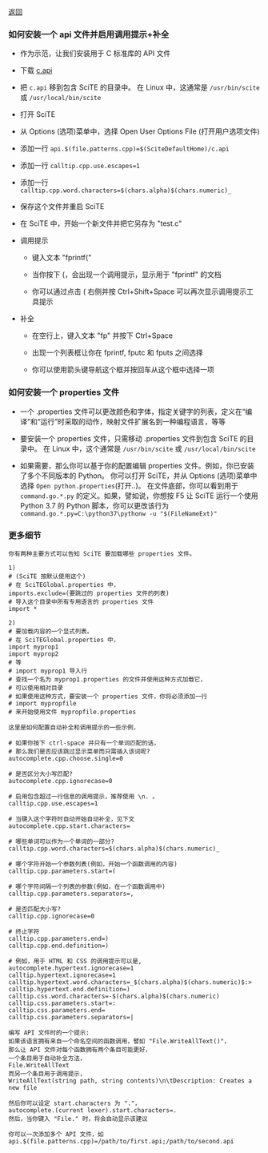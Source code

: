 
[返回](api_files.md)

<a name="how_to_install_api"></a>
### 如何安装一个 api 文件并启用调用提示+补全

* 作为示范，让我们安装用于 C 标准库的 API 文件

* 下载 [c.api](./files/api_files/c.api)

* 把 `c.api` 移到包含 SciTE 的目录中。 在 Linux 中，这通常是 `/usr/bin/scite` 或 `/usr/local/bin/scite`

* 打开 SciTE

* 从 Options (选项)菜单中，选择 Open User Options File (打开用户选项文件)

* 添加一行 `api.$(file.patterns.cpp)=$(SciteDefaultHome)/c.api`

* 添加一行 `calltip.cpp.use.escapes=1`

* 添加一行 `calltip.cpp.word.characters=$(chars.alpha)$(chars.numeric)_`

* 保存这个文件并重启 SciTE

* 在 SciTE 中，开始一个新文件并把它另存为 "test.c"

* 调用提示

    * 键入文本 "fprintf("
    
    * 当你按下 (，会出现一个调用提示，显示用于 "fprintf" 的文档
    
    * 你可以通过点击 ( 右侧并按 Ctrl+Shift+Space 可以再次显示调用提示工具提示
    
* 补全

    * 在空行上，键入文本 "fp" 并按下 Ctrl+Space
    
    * 出现一个列表框让你在 fprintf, fputc 和 fputs 之间选择
    
    * 你可以使用箭头键导航这个框并按回车从这个框中选择一项


<a name="how_to_install_properties"></a>
### 如何安装一个 properties 文件

* 一个 .properties 文件可以更改颜色和字体，指定关键字的列表，定义在“编译”和“运行”时采取的动作，映射文件扩展名到一种编程语言，等等

* 要安装一个 properties 文件，只需移动 .properties 文件到包含 SciTE 的目录中。 在 Linux 中，这个通常是 `/usr/bin/scite` 或 `/usr/local/bin/scite`

* 如果需要，那么你可以基于你的配置编辑 properties 文件。例如，你已安装了多个不同版本的 Python。 你可以打开 SciTE，并从 Options (选项)菜单中选择 `Open python.properties`(打开..)。 在文件底部，你可以看到用于 `command.go.*.py` 的定义。如果，譬如说，你想按 F5 让 SciTE 运行一个使用 Python 3.7 的 Python 脚本，你可以更改该行为 `command.go.*.py=C:\python37\pythonw -u "$(FileNameExt)"`

### 更多细节

```
你有两种主要方式可以告知 SciTE 要加载哪些 properties 文件。

1) 
# (SciTE 按默认使用这个)
# 在 SciTEGlobal.properties 中，
imports.exclude=(要跳过的 properties 文件的列表)
# 导入这个目录中所有专用语言的 properties 文件
import *

2) 
# 要加载内容的一个显式列表。
# 在 SciTEGlobal.properties 中，
import myprop1
import myprop2
# 等
# import myprop1 导入行
# 查找一个名为 myprop1.properties 的文件并使用这种方式加载它，
# 可以使用相对目录
# 如果使用这种方式，要安装一个 properties 文件，你将必须添加一行
# import mypropfile
# 来开始使用文件 mypropfile.properties

这里是如何配置自动补全和调用提示的一些示例，

# 如果你按下 ctrl-space 并只有一个单词匹配的话，
# 那么我们是否应该跳过显示菜单而只需插入该词呢?
autocomplete.cpp.choose.single=0

# 是否区分大小写匹配?
autocomplete.cpp.ignorecase=0

# 启用包含超过一行信息的调用提示，推荐使用 \n. 。
calltip.cpp.use.escapes=1

# 当键入这个字符时自动开始自动补全，见下文
autocomplete.cpp.start.characters=

# 哪些单词可以作为一个单词的一部分?
calltip.cpp.word.characters=$(chars.alpha)$(chars.numeric)_

# 哪个字符开始一个参数列表(例如，开始一个函数调用的内容)
calltip.cpp.parameters.start=(

# 哪个字符间隔一个列表的参数(例如，在一个函数调用中)
calltip.cpp.parameters.separators=,

# 是否匹配大小写?
calltip.cpp.ignorecase=0

# 终止字符
calltip.cpp.parameters.end=)
calltip.cpp.end.definition=)

# 例如，用于 HTML 和 CSS 的调用提示可以是,
autocomplete.hypertext.ignorecase=1
calltip.hypertext.ignorecase=1
calltip.hypertext.word.characters=_$(chars.alpha)$(chars.numeric)$:>
calltip.hypertext.end.definition=) 
calltip.css.word.characters=-$(chars.alpha)$(chars.numeric)
calltip.css.parameters.start=:
calltip.css.parameters.end=
calltip.css.parameters.separators=|

编写 API 文件时的一个提示:
如果该语言拥有来自一个命名空间的函数调用，譬如 "File.WriteAllText()"，
那么让 API 文件对每个函数拥有两个条目可能更好，
一个条目用于自动补全方法，
File.WriteAllText
而另一个条目用于调用提示，
WriteAllText(string path, string contents)\n\tDescription: Creates a new file

然后你可以设定 start.characters 为 "."，
autocomplete.(current lexer).start.characters=.
然后，当你键入 "File." 时，将会自动显示该建议

你可以一次添加多个 API 文件，如
api.$(file.patterns.cpp)=/path/to/first.api;/path/to/second.api

```
